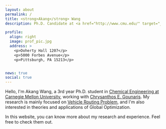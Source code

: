 ```yaml
---
layout: about
permalink: /
title: <strong>Akang</strong> Wang
description: Ph.D. Candidate at <a href="http://www.cmu.edu/" target="_blank">Carnegie Mellon University</a>

profile:
  align: right
  image: prof_pic.jpg
  address: >
    <p>Doherty Hall 1207</p>
    <p>5000 Forbes Avenue</p>
    <p>Pittsburgh, PA 15213</p>


news: true
social: true
---
```


Hello, I'm Akang Wang, a 3rd year Ph.D. student in <a href="http://www.cmu.edu/cheme/" target="_blank">Chemical Engineering at Carnegie Mellon University</a>, working with <a href="https://www.cmu.edu/cheme/people/faculty/chrysanthos-e-gounaris.html" target="_blank">Chrysanthos E. Gounaris</a>. My research is mainly focused on <a href="https://en.wikipedia.org/wiki/Vehicle_routing_problem" target="_blank">Vehicle Routing Problem</a>, and I'm also interested in theories and applications of Global Optimization. 

In this website, you can know more about my research and experience. Feel free to check them out. 